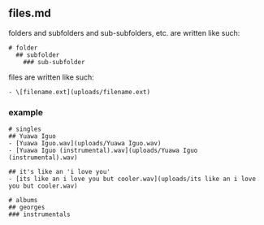 ## files.md

folders and subfolders and sub-subfolders, etc. are written like such:  
```
# folder  
  ## subfolder  
    ### sub-subfolder
```

files are written like such:  
```
- \[filename.ext](uploads/filename.ext)
```

### example

```
# singles
## Yuawa Iguo
- [Yuawa Iguo.wav](uploads/Yuawa Iguo.wav)
- [Yuawa Iguo (instrumental).wav](uploads/Yuawa Iguo (instrumental).wav)

## it's like an 'i love you'
- [its like an i love you but cooler.wav](uploads/its like an i love you but cooler.wav)

# albums
## georges
### instrumentals
```